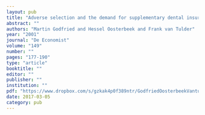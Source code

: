 ```yaml
---
layout: pub
title: "Adverse selection and the demand for supplementary dental insurance"
abstract: ""
authors: "Martin Godfried and Hessel Oosterbeek and Frank van Tulder"
year: "2001"
journal: "De Economist"
volume: "149"
number: ""
pages: "177-190"
type: "article"
booktitle: ""
editor: ""
publisher: ""
institution: ""
pdf: "https://www.dropbox.com/s/gzkak4p0f389ntr/GodfriedOosterbeekVantulder2001economist.pdf?dl=0"
date: 2017-03-05
category: pub
---
```

